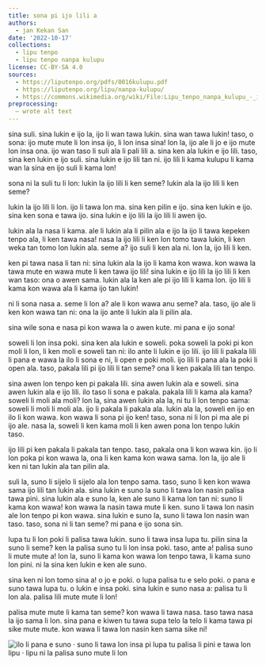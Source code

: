```yaml
---
title: sona pi ijo lili a
authors:
  - jan Kekan San
date: '2022-10-17'
collections:
  - lipu tenpo
  - lipu tenpo nanpa kulupu
license: CC-BY-SA 4.0
sources:
  - https://liputenpo.org/pdfs/0016kulupu.pdf
  - https://liputenpo.org/lipu/nanpa-kulupu/
  - https://commons.wikimedia.org/wiki/File:Lipu_tenpo_nanpa_kulupu_-_ijo_lili.png
preprocessing:
  – wrote alt text
---
```


sina suli. sina lukin e ijo la, ijo li wan tawa lukin. sina wan tawa lukin! taso, o sona: ijo mute mute li lon insa ijo, li lon insa sina! lon la, ijo ale li jo e ijo mute lon insa ona. ijo wan taso li suli ala li pali lili a. sina ken ala lukin e ijo lili. taso, sina ken lukin e ijo suli. sina lukin e ijo lili tan ni. ijo lili li kama kulupu li kama wan la sina en ijo suli li kama lon!

sona ni la suli tu li lon: lukin la ijo lili li ken seme? lukin ala la ijo lili li ken seme?

lukin la ijo lili li lon. ijo li tawa lon ma. sina ken pilin e ijo. sina ken lukin e ijo. sina ken sona e tawa ijo. sina lukin e ijo lili la ijo lili li awen ijo.

lukin ala la nasa li kama. ale li lukin ala li pilin ala e ijo la ijo li tawa kepeken tenpo ala, li ken tawa nasa! nasa la ijo lili li ken lon tomo tawa lukin, li ken weka tan tomo lon lukin ala. seme a? ijo suli li ken ala ni. lon la, ijo lili li ken.

ken pi tawa nasa li tan ni: sina lukin ala la ijo li kama kon wawa. kon wawa la tawa mute en wawa mute li ken tawa ijo lili! sina lukin e ijo lili la ijo lili li ken wan taso: ona o awen sama. lukin ala la ken ale pi ijo lili li kama lon. ijo lili li kama kon wawa ala li kama ijo tan lukin!

ni li sona nasa a. seme li lon a? ale li kon wawa anu seme? ala. taso, ijo ale li ken kon wawa tan ni: ona la ijo ante li lukin ala li pilin ala.

sina wile sona e nasa pi kon wawa la o awen kute. mi pana e ijo sona!

soweli li lon insa poki. sina ken ala lukin e soweli. poka soweli la poki pi kon moli li lon, li ken moli e soweli tan ni: ilo ante li lukin e ijo lili. ijo lili li pakala lili li pana e wawa la ilo li sona e ni, li open e poki moli. ijo lili li pana ala la poki li open ala. taso, pakala lili pi ijo lili li tan seme? ona li ken pakala lili tan tenpo.

sina awen lon tenpo ken pi pakala lili. sina awen lukin ala e soweli. sina awen lukin ala e ijo lili. ilo taso li sona e pakala. pakala lili li kama ala kama? soweli li moli ala moli? lon la, sina awen lukin ala la, ni tu li lon tenpo sama: soweli li moli li moli ala. ijo li pakala li pakala ala. lukin ala la, soweli en ijo en ilo li kon wawa. kon wawa li sona pi ijo ken! taso, sona ni li lon pi ma ale pi ijo ale. nasa la, soweli li ken kama moli li ken awen pona lon tenpo lukin taso.

ijo lili pi ken pakala li pakala tan tenpo. taso, pakala ona li kon wawa kin. ijo li lon poka pi kon wawa la, ona li ken kama kon wawa sama. lon la, ijo ale li ken ni tan lukin ala tan pilin ala.

suli la, suno li sijelo li sijelo ala lon tenpo sama. taso, suno li ken kon wawa sama ijo lili tan lukin ala. sina lukin e suno la suno li tawa lon nasin palisa tawa pini. sina lukin ala e suno la, ken ale suno li kama lon tan ni: suno li kama kon wawa! kon wawa la nasin tawa mute li ken. suno li tawa lon nasin ale lon tenpo pi kon wawa. sina lukin e suno la, suno li tawa lon nasin wan taso. taso, sona ni li tan seme? mi pana e ijo sona sin.

lupa tu li lon poki li palisa tawa lukin. suno li tawa insa lupa tu. pilin sina la suno li seme? ken la palisa suno tu li lon insa poki. taso, ante a! palisa suno li mute mute a! lon la, suno li kama kon wawa lon tenpo tawa, li kama suno lon pini. ni la sina ken lukin e ken ale suno.

sina ken ni lon tomo sina a! o jo e poki. o lupa palisa tu e selo poki. o pana e suno tawa lupa tu. o lukin e insa poki. sina lukin e suno nasa a: palisa tu li lon ala. palisa lili mute mute li lon!

palisa mute mute li kama tan seme? kon wawa li tawa nasa. taso tawa nasa la ijo sama li lon. sina pana e kiwen tu tawa supa telo la telo li kama tawa pi sike mute mute. kon wawa li tawa lon nasin ken sama sike ni!

![ilo li pana e suno · suno li tawa lon insa pi lupa tu palisa li pini e tawa lon lipu · lipu ni la palisa suno mute li lon](https://upload.wikimedia.org/wikipedia/commons/0/06/Lipu_tenpo_nanpa_kulupu_-_ijo_lili.png)